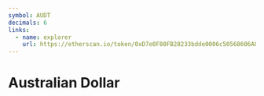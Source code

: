 ```yaml
---
symbol: AUDT
decimals: 6
links:
  - name: explorer
    url: https://etherscan.io/token/0xD7e0F80FB28233bdde0006c50568606A8feb964C
---
```


# Australian Dollar
